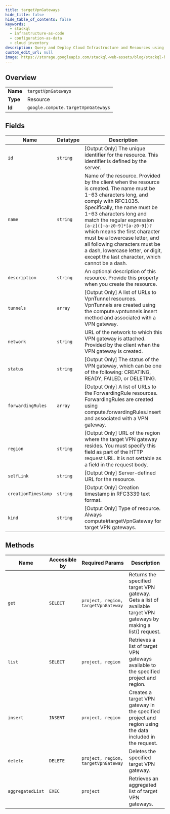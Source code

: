 ```yaml
---
title: targetVpnGateways
hide_title: false
hide_table_of_contents: false
keywords:
  - stackql
  - infrastructure-as-code
  - configuration-as-data
  - cloud inventory
description: Query and Deploy Cloud Infrastructure and Resources using SQL
custom_edit_url: null
image: https://storage.googleapis.com/stackql-web-assets/blog/stackql-blog-post-featured-image.png
---
```

  
    

## Overview
<table><tbody>
<tr><td><b>Name</b></td><td><code>targetVpnGateways</code></td></tr>
<tr><td><b>Type</b></td><td>Resource</td></tr>
<tr><td><b>Id</b></td><td><code>google.compute.targetVpnGateways</code></td></tr>
</tbody></table>

## Fields
| Name | Datatype | Description |
| ---- | -------- | ----------- |
| `id` | `string` | [Output Only] The unique identifier for the resource. This identifier is defined by the server. |
| `name` | `string` | Name of the resource. Provided by the client when the resource is created. The name must be 1-63 characters long, and comply with RFC1035. Specifically, the name must be 1-63 characters long and match the regular expression `[a-z]([-a-z0-9]*[a-z0-9])?` which means the first character must be a lowercase letter, and all following characters must be a dash, lowercase letter, or digit, except the last character, which cannot be a dash. |
| `description` | `string` | An optional description of this resource. Provide this property when you create the resource. |
| `tunnels` | `array` | [Output Only] A list of URLs to VpnTunnel resources. VpnTunnels are created using the compute.vpntunnels.insert method and associated with a VPN gateway. |
| `network` | `string` | URL of the network to which this VPN gateway is attached. Provided by the client when the VPN gateway is created. |
| `status` | `string` | [Output Only] The status of the VPN gateway, which can be one of the following: CREATING, READY, FAILED, or DELETING. |
| `forwardingRules` | `array` | [Output Only] A list of URLs to the ForwardingRule resources. ForwardingRules are created using compute.forwardingRules.insert and associated with a VPN gateway. |
| `region` | `string` | [Output Only] URL of the region where the target VPN gateway resides. You must specify this field as part of the HTTP request URL. It is not settable as a field in the request body. |
| `selfLink` | `string` | [Output Only] Server-defined URL for the resource. |
| `creationTimestamp` | `string` | [Output Only] Creation timestamp in RFC3339 text format. |
| `kind` | `string` | [Output Only] Type of resource. Always compute#targetVpnGateway for target VPN gateways. |
## Methods
| Name | Accessible by | Required Params | Description |
| ---- | ------------- | --------------- | ----------- |
| `get` | `SELECT` | `project, region, targetVpnGateway` | Returns the specified target VPN gateway. Gets a list of available target VPN gateways by making a list() request. |
| `list` | `SELECT` | `project, region` | Retrieves a list of target VPN gateways available to the specified project and region. |
| `insert` | `INSERT` | `project, region` | Creates a target VPN gateway in the specified project and region using the data included in the request. |
| `delete` | `DELETE` | `project, region, targetVpnGateway` | Deletes the specified target VPN gateway. |
| `aggregatedList` | `EXEC` | `project` | Retrieves an aggregated list of target VPN gateways. |

